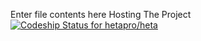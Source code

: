 Enter file contents here
 Hosting The Project
 [ ![Codeship Status for hetapro/heta](https://www.codeship.io/projects/3ffbf410-01de-0132-196f-6a159f2f8cde/status)](https://www.codeship.io/projects/30242)
